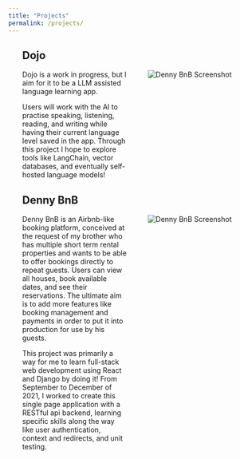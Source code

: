 ```yaml
---
title: "Projects"
permalink: /projects/
---
```

<div style="padding-left: 2em; padding-right: 4em">
    <h2>
        Dojo
    </h2>
    <img src="https://evan-fannin.github.io/assets/images/translate-symbol.png" style="max-width: 50%; height: auto; float: right; margin-left: 1em; animation: intro 0.3s both; animation-delay: 0.25s;" alt="Denny BnB Screenshot">
    <div style="width: 50%">
        <p>Dojo is a work in progress, but I aim for it to be a LLM assisted language learning app.</p>
        <p>Users will work with the AI to practise speaking, listening, reading, and writing while having their current language level saved in the app. Through this project I hope to explore tools like LangChain, vector databases, and eventually self-hosted language models!</p>
    </div>
</div>

<div style="padding-left: 2em; padding-right: 4em">
    <h2>
        Denny BnB
    </h2>
    <img src="https://evan-fannin.github.io/assets/images/denny_bnb_screenshot_2.png" style="max-width: 50%; height: auto; float: right; margin-left: 1em; animation: intro 0.3s both; animation-delay: 0.25s;" alt="Denny BnB Screenshot">
    <div style="width: 50%">
        <p>Denny BnB is an Airbnb-like booking platform, conceived at the request of my brother who has multiple short term rental properties and wants to be able to offer bookings directly to repeat guests. Users can view all houses, book available dates, and see their reservations. The ultimate aim is to add more features like booking management and payments in order to put it into production for use by his guests.</p>
        <p>This project was primarily a way for me to learn full-stack web development using React and Django by doing it! From September to December of 2021, I worked to create this single page application with a RESTful api backend, learning specific skills along the way like user authentication, context and redirects, and unit testing.</p>
    </div>
</div>